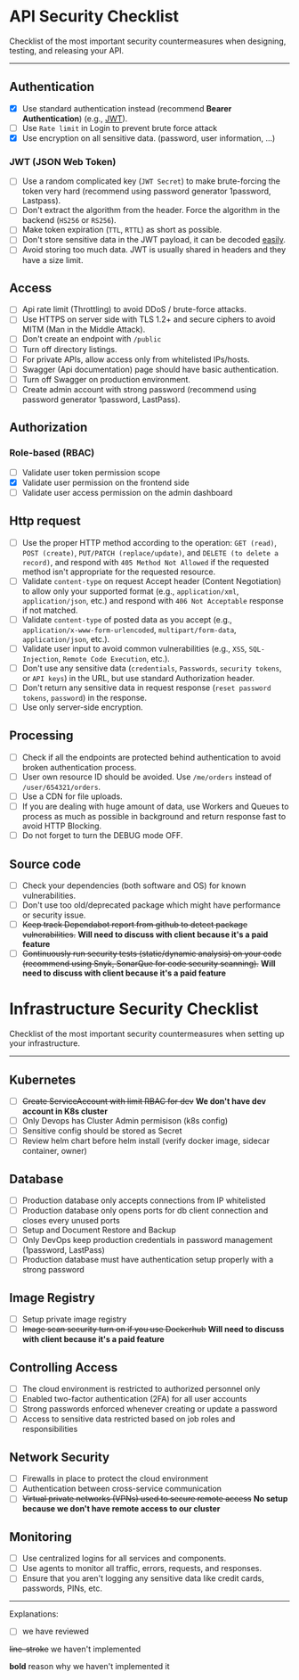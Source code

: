 # API Security Checklist

Checklist of the most important security countermeasures when designing, testing, and releasing your API.

---

## Authentication

- [x] Use standard authentication instead (recommend **Bearer Authentication**) (e.g., [JWT](https://jwt.io/)).
- [ ] Use `Rate limit` in Login to prevent brute force attack
- [x] Use encryption on all sensitive data. (password, user information, ...)

### JWT (JSON Web Token)

- [ ] Use a random complicated key (`JWT Secret`) to make brute-forcing the token very hard (recommend using password generator 1password, Lastpass).
- [ ] Don't extract the algorithm from the header. Force the algorithm in the backend (`HS256` or `RS256`).
- [ ] Make token expiration (`TTL`, `RTTL`) as short as possible.
- [ ] Don't store sensitive data in the JWT payload, it can be decoded [easily](https://jwt.io/#debugger-io).
- [ ] Avoid storing too much data. JWT is usually shared in headers and they have a size limit.

## Access

- [ ] Api rate limit (Throttling) to avoid DDoS / brute-force attacks.
- [ ] Use HTTPS on server side with TLS 1.2+ and secure ciphers to avoid MITM (Man in the Middle Attack).
- [ ] Don't create an endpoint with `/public`
- [ ] Turn off directory listings.
- [ ] For private APIs, allow access only from whitelisted IPs/hosts.
- [ ] Swagger (Api documentation) page should have basic authentication.
- [ ] Turn off Swagger on production environment.
- [ ] Create admin account with strong password (recommend using password generator 1password, LastPass).

## Authorization

### Role-based (RBAC)

- [ ] Validate user token permission scope
- [x] Validate user permission on the frontend side
- [ ] Validate user access permission on the admin dashboard

## Http request

- [ ] Use the proper HTTP method according to the operation: `GET (read)`, `POST (create)`, `PUT/PATCH (replace/update)`, and `DELETE (to delete a record)`, and respond with `405 Method Not Allowed` if the requested method isn't appropriate for the requested resource.
- [ ] Validate `content-type` on request Accept header (Content Negotiation) to allow only your supported format (e.g., `application/xml`, `application/json`, etc.) and respond with `406 Not Acceptable` response if not matched.
- [ ] Validate `content-type` of posted data as you accept (e.g., `application/x-www-form-urlencoded`, `multipart/form-data`, `application/json`, etc.).
- [ ] Validate user input to avoid common vulnerabilities (e.g., `XSS`, `SQL-Injection`, `Remote Code Execution`, etc.).
- [ ] Don't use any sensitive data (`credentials`, `Passwords`, `security tokens`, or `API keys`) in the URL, but use standard Authorization header.
- [ ] Don't return any sensitive data in request response (`reset password tokens`, `password`) in the response.
- [ ] Use only server-side encryption.

## Processing

- [ ] Check if all the endpoints are protected behind authentication to avoid broken authentication process.
- [ ] User own resource ID should be avoided. Use `/me/orders` instead of `/user/654321/orders`.
- [ ] Use a CDN for file uploads.
- [ ] If you are dealing with huge amount of data, use Workers and Queues to process as much as possible in background and return response fast to avoid HTTP Blocking.
- [ ] Do not forget to turn the DEBUG mode OFF.

## Source code

- [ ] Check your dependencies (both software and OS) for known vulnerabilities.
- [ ] Don't use too old/deprecated package which might have performance or security issue.
- [ ] ~~Keep track Dependabot report from github to detect package vulnerabilities.~~ **Will need to discuss with client because it's a paid feature**
- [ ] ~~Continuously run security tests (static/dynamic analysis) on your code (recommend using Snyk, SonarQue for code security scanning).~~ **Will need to discuss with client because it's a paid feature**

# Infrastructure Security Checklist

Checklist of the most important security countermeasures when setting up your infrastructure.

---

## Kubernetes

- [ ] ~~Create ServiceAccount with limit RBAC for dev~~ **We don't have dev account in K8s cluster**
- [ ] Only Devops has Cluster Admin permisison (k8s config)
- [ ] Sensitive config should be stored as Secret
- [ ] Review helm chart before helm install (verify docker image, sidecar container, owner)

## Database

- [ ] Production database only accepts connections from IP whitelisted
- [ ] Production database only opens ports for db client connection and closes every unused ports
- [ ] Setup and Document Restore and Backup
- [ ] Only DevOps keep production credentials in password management (1password, LastPass)
- [ ] Production database must have authentication setup properly with a strong password

## Image Registry

- [ ] Setup private image registry
- [ ] ~~Image scan security turn on if you use Dockerhub~~ **Will need to discuss with client because it's a paid feature**

## Controlling Access

- [ ] The cloud environment is restricted to authorized personnel only
- [ ] Enabled two-factor authentication (2FA) for all user accounts
- [ ] Strong passwords enforced whenever creating or update a password
- [ ] Access to sensitive data restricted based on job roles and responsibilities

## Network Security

- [ ] Firewalls in place to protect the cloud environment
- [ ] Authentication between cross-service communication
- [ ] ~~Virtual private networks (VPNs) used to secure remote access~~ **No setup because we don't have remote access to our cluster**

## Monitoring

- [ ] Use centralized logins for all services and components.
- [ ] Use agents to monitor all traffic, errors, requests, and responses.
- [ ] Ensure that you aren't logging any sensitive data like credit cards, passwords, PINs, etc.

--- 
Explanations:

- [ ] we have reviewed

~~line-stroke~~ we haven't implemented

**bold** reason why we haven't implemented it
